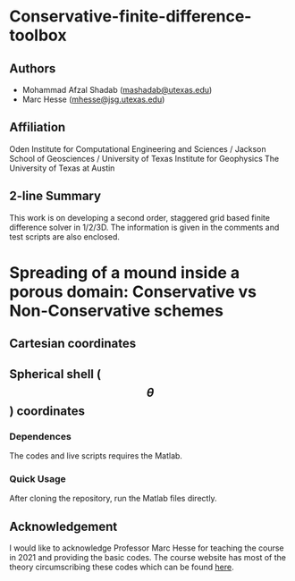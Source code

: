 
# Conservative-finite-difference-toolbox
## Authors
- Mohammad Afzal Shadab (mashadab@utexas.edu)
- Marc Hesse (mhesse@jsg.utexas.edu)

## Affiliation
Oden Institute for Computational Engineering and Sciences / Jackson School of Geosciences / University of Texas Institute for Geophysics
The University of Texas at Austin

## 2-line Summary
This work is on developing a second order, staggered grid based finite difference solver in 1/2/3D. The information is given in the comments and test scripts are also enclosed.

# Spreading of a mound inside a porous domain: Conservative vs Non-Conservative schemes
## Cartesian coordinates

## Spherical shell ($$\theta$$) coordinates

### Dependences

The codes and live scripts requires the Matlab.

### Quick Usage
After cloning the repository, run the Matlab files directly.

## Acknowledgement
I would like to acknowledge Professor Marc Hesse for teaching the course in 2021 and providing the basic codes. The course website has most of the theory circumscribing these codes which can be found [here](https://mhesse.github.io/numerical_modeling/Spring2021.html).
